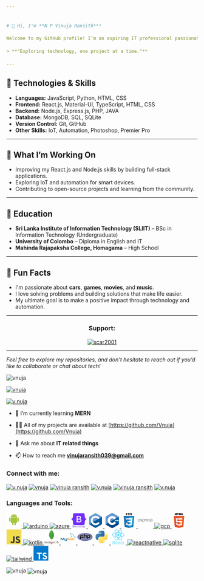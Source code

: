 ```yaml
---


# 👋 Hi, I'm **N P Vinuja Ransith**!

Welcome to my GitHub profile! I’m an aspiring IT professional passionate about technology, automation, and web development. Currently pursuing a degree in Information Technology at the Sri Lanka Institute of Information Technology (SLIIT) and a diploma in English and IT from the University of Colombo.

> **"Exploring technology, one project at a time."**

---
```


## 🔧 Technologies & Skills  

- **Languages:** JavaScript, Python, HTML, CSS  
- **Frontend:** React.js, Material-UI, TypeScript, HTML, CSS  
- **Backend:** Node.js, Express.js, PHP, JAVA  
- **Database:** MongoDB, SQL, SQLite  
- **Version Control:** Git, GitHub  
- **Other Skills:** IoT, Automation, Photoshop, Premier Pro

---
## 🎯 What I’m Working On

- Improving my React.js and Node.js skills by building full-stack applications.
- Exploring IoT and automation for smart devices.
- Contributing to open-source projects and learning from the community.

---

## 📖 Education

- **Sri Lanka Institute of Information Technology (SLIIT)** – BSc in Information Technology (Undergraduate)  
- **University of Colombo** – Diploma in English and IT  
- **Mahinda Rajapaksha College, Homagama** – High School  

---

## 📝 Fun Facts

- I'm passionate about **cars**, **games**, **movies**, and **music**.  
- I love solving problems and building solutions that make life easier.  
- My ultimate goal is to make a positive impact through technology and automation.

---
<h3 align="center">Support:</h3>
<p align="center"><a href="https://www.buymeacoffee.com/vnuja"> <img align="center" src="https://cdn.buymeacoffee.com/buttons/v2/default-yellow.png" height="50" width="210" alt="scar2001" /></a></p>

---

*Feel free to explore my repositories, and don’t hesitate to reach out if you’d like to collaborate or chat about tech!*

<p align="left"> <img src="https://komarev.com/ghpvc/?username=vnuja&label=Profile%20views&color=0e75b6&style=flat" alt="vnuja" /> </p>

<p align="left"> <a href="https://github.com/ryo-ma/github-profile-trophy"><img src="https://github-profile-trophy.vercel.app/?username=vnuja" alt="vnuja" /></a> </p>

<p align="left"> <a href="https://twitter.com/v.nuja" target="blank"><img src="https://img.shields.io/twitter/follow/v.nuja?logo=twitter&style=for-the-badge" alt="v.nuja" /></a> </p>

- 🌱 I’m currently learning **MERN**

- 👨‍💻 All of my projects are available at [https://github.com/Vnuja](https://github.com/Vnuja)

- 💬 Ask me about **IT related things**

- 📫 How to reach me **vinujaransith039@gmail.com**

<h3 align="left">Connect with me:</h3>
<p align="left">
<a href="https://twitter.com/v.nuja" target="blank"><img align="center" src="https://raw.githubusercontent.com/rahuldkjain/github-profile-readme-generator/master/src/images/icons/Social/twitter.svg" alt="v.nuja" height="30" width="40" /></a>
<a href="https://linkedin.com/in/vnuja" target="blank"><img align="center" src="https://raw.githubusercontent.com/rahuldkjain/github-profile-readme-generator/master/src/images/icons/Social/linked-in-alt.svg" alt="vnuja" height="30" width="40" /></a>
<a href="https://fb.com/vinuja ransith" target="blank"><img align="center" src="https://raw.githubusercontent.com/rahuldkjain/github-profile-readme-generator/master/src/images/icons/Social/facebook.svg" alt="vinuja ransith" height="30" width="40" /></a>
<a href="https://instagram.com/v.nuja" target="blank"><img align="center" src="https://raw.githubusercontent.com/rahuldkjain/github-profile-readme-generator/master/src/images/icons/Social/instagram.svg" alt="v.nuja" height="30" width="40" /></a>
<a href="https://www.youtube.com/c/vinuja ransith" target="blank"><img align="center" src="https://raw.githubusercontent.com/rahuldkjain/github-profile-readme-generator/master/src/images/icons/Social/youtube.svg" alt="vinuja ransith" height="30" width="40" /></a>
<a href="https://discord.gg/v.nuja" target="blank"><img align="center" src="https://raw.githubusercontent.com/rahuldkjain/github-profile-readme-generator/master/src/images/icons/Social/discord.svg" alt="v.nuja" height="30" width="40" /></a>
</p>

<h3 align="left">Languages and Tools:</h3>
<p align="left"> <a href="https://developer.android.com" target="_blank" rel="noreferrer"> <img src="https://raw.githubusercontent.com/devicons/devicon/master/icons/android/android-original-wordmark.svg" alt="android" width="40" height="40"/> </a> <a href="https://www.arduino.cc/" target="_blank" rel="noreferrer"> <img src="https://cdn.worldvectorlogo.com/logos/arduino-1.svg" alt="arduino" width="40" height="40"/> </a> <a href="https://azure.microsoft.com/en-in/" target="_blank" rel="noreferrer"> <img src="https://www.vectorlogo.zone/logos/microsoft_azure/microsoft_azure-icon.svg" alt="azure" width="40" height="40"/> </a> <a href="https://getbootstrap.com" target="_blank" rel="noreferrer"> <img src="https://raw.githubusercontent.com/devicons/devicon/master/icons/bootstrap/bootstrap-plain-wordmark.svg" alt="bootstrap" width="40" height="40"/> </a> <a href="https://www.cprogramming.com/" target="_blank" rel="noreferrer"> <img src="https://raw.githubusercontent.com/devicons/devicon/master/icons/c/c-original.svg" alt="c" width="40" height="40"/> </a> <a href="https://www.w3schools.com/cpp/" target="_blank" rel="noreferrer"> <img src="https://raw.githubusercontent.com/devicons/devicon/master/icons/cplusplus/cplusplus-original.svg" alt="cplusplus" width="40" height="40"/> </a> <a href="https://www.w3schools.com/css/" target="_blank" rel="noreferrer"> <img src="https://raw.githubusercontent.com/devicons/devicon/master/icons/css3/css3-original-wordmark.svg" alt="css3" width="40" height="40"/> </a> <a href="https://expressjs.com" target="_blank" rel="noreferrer"> <img src="https://raw.githubusercontent.com/devicons/devicon/master/icons/express/express-original-wordmark.svg" alt="express" width="40" height="40"/> </a> <a href="https://cloud.google.com" target="_blank" rel="noreferrer"> <img src="https://www.vectorlogo.zone/logos/google_cloud/google_cloud-icon.svg" alt="gcp" width="40" height="40"/> </a> <a href="https://www.w3.org/html/" target="_blank" rel="noreferrer"> <img src="https://raw.githubusercontent.com/devicons/devicon/master/icons/html5/html5-original-wordmark.svg" alt="html5" width="40" height="40"/> </a> <a href="https://developer.mozilla.org/en-US/docs/Web/JavaScript" target="_blank" rel="noreferrer"> <img src="https://raw.githubusercontent.com/devicons/devicon/master/icons/javascript/javascript-original.svg" alt="javascript" width="40" height="40"/> </a> <a href="https://kotlinlang.org" target="_blank" rel="noreferrer"> <img src="https://www.vectorlogo.zone/logos/kotlinlang/kotlinlang-icon.svg" alt="kotlin" width="40" height="40"/> </a> <a href="https://www.mongodb.com/" target="_blank" rel="noreferrer"> <img src="https://raw.githubusercontent.com/devicons/devicon/master/icons/mongodb/mongodb-original-wordmark.svg" alt="mongodb" width="40" height="40"/> </a> <a href="https://www.mysql.com/" target="_blank" rel="noreferrer"> <img src="https://raw.githubusercontent.com/devicons/devicon/master/icons/mysql/mysql-original-wordmark.svg" alt="mysql" width="40" height="40"/> </a> <a href="https://www.php.net" target="_blank" rel="noreferrer"> <img src="https://raw.githubusercontent.com/devicons/devicon/master/icons/php/php-original.svg" alt="php" width="40" height="40"/> </a> <a href="https://www.python.org" target="_blank" rel="noreferrer"> <img src="https://raw.githubusercontent.com/devicons/devicon/master/icons/python/python-original.svg" alt="python" width="40" height="40"/> </a> <a href="https://reactjs.org/" target="_blank" rel="noreferrer"> <img src="https://raw.githubusercontent.com/devicons/devicon/master/icons/react/react-original-wordmark.svg" alt="react" width="40" height="40"/> </a> <a href="https://reactnative.dev/" target="_blank" rel="noreferrer"> <img src="https://reactnative.dev/img/header_logo.svg" alt="reactnative" width="40" height="40"/> </a> <a href="https://www.sqlite.org/" target="_blank" rel="noreferrer"> <img src="https://www.vectorlogo.zone/logos/sqlite/sqlite-icon.svg" alt="sqlite" width="40" height="40"/> </a> <a href="https://tailwindcss.com/" target="_blank" rel="noreferrer"> <img src="https://www.vectorlogo.zone/logos/tailwindcss/tailwindcss-icon.svg" alt="tailwind" width="40" height="40"/> </a> <a href="https://www.typescriptlang.org/" target="_blank" rel="noreferrer"> <img src="https://raw.githubusercontent.com/devicons/devicon/master/icons/typescript/typescript-original.svg" alt="typescript" width="40" height="40"/> </a> </p>

<p><img align="left" src="https://github-readme-stats.vercel.app/api/top-langs?username=vnuja&show_icons=true&locale=en&layout=compact" alt="vnuja" /></p>

<p>&nbsp;<img align="center" src="https://github-readme-stats.vercel.app/api?username=vnuja&show_icons=true&locale=en" alt="vnuja" /></p>
